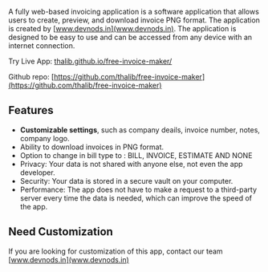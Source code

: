 A fully web-based invoicing application is a software application that allows users to create, preview, and download invoice PNG format. The application is created by [www.devnods.in](www.devnods.in). The application is designed to be easy to use and can be accessed from any device with an internet connection.

Try Live App: [thalib.github.io/free-invoice-maker/](thalib.github.io/free-invoice-maker/)

Github repo: [https://github.com/thalib/free-invoice-maker](https://github.com/thalib/free-invoice-maker)


## Features

* **Customizable settings**, such as company deails, invoice number, notes, company logo.
* Ability to download invoices in PNG format.
* Option to change in bill type to : BILL, INVOICE, ESTIMATE AND NONE
* Privacy: Your data is not shared with anyone else, not even the app developer.
* Security: Your data is stored in a secure vault on your computer.
* Performance: The app does not have to make a request to a third-party server every time the data is needed, which can improve the speed of the app.

## Need Customization

If you are looking for customization of this app, contact our team [www.devnods.in](www.devnods.in)
